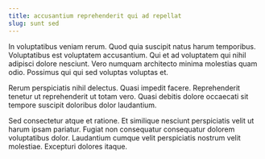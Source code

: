 ```yaml
---
title: accusantium reprehenderit qui ad repellat
slug: sunt sed
---
```


In voluptatibus veniam rerum. Quod quia suscipit natus harum temporibus. Voluptatibus est voluptatem accusantium. Qui et ad voluptatem qui nihil adipisci dolore nesciunt. Vero numquam architecto minima molestias quam odio. Possimus qui qui sed voluptas voluptas et.

Rerum perspiciatis nihil delectus. Quasi impedit facere. Reprehenderit tenetur ut reprehenderit ut totam vero. Quasi debitis dolore occaecati sit tempore suscipit doloribus dolor laudantium.

Sed consectetur atque et ratione. Et similique nesciunt perspiciatis velit ut harum ipsam pariatur. Fugiat non consequatur consequatur dolorem voluptatibus dolor. Laudantium cumque velit perspiciatis nostrum velit molestiae. Excepturi dolores itaque.
